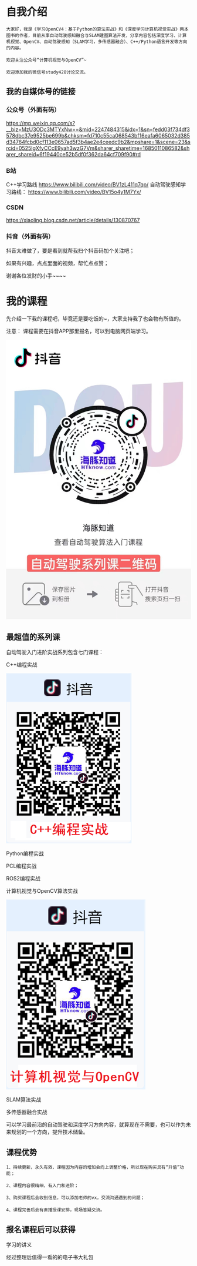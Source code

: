 # 自我介绍

~~~
大家好，我是《学习OpenCV4：基于Python的算法实战》和《深度学习计算机视觉实战》两本图书的作者，目前从事自动驾驶感知融合与SLAM建图算法开发，分享内容包括深度学习、计算机视觉、OpenCV、自动驾驶感知（SLAM学习，多传感器融合）、C++/Python语言开发等方向的内容。

欢迎关注公众号“计算机视觉与OpenCV”~

欢迎添加我的微信号study428讨论交流。
~~~

## 我的自媒体号的链接
### 公众号（外面有码）
https://mp.weixin.qq.com/s?__biz=MzU3ODc3MTYxNw==&mid=2247484315&idx=1&sn=fedd03f734df3578dbc37e9525be699b&chksm=fd710c55ca068543bf16eafa6065032d385d34764fcbd0cf113e0657ad5f3b4ae2e4ceedc9b2&mpshare=1&scene=23&srcid=0525IgXfyCCcE9yah3wzG7Vm&sharer_sharetime=1685011086582&sharer_shareid=6f19440ce52b5df0f362da64cf709f90#rd

### B站
C++学习路线
https://www.bilibili.com/video/BV1zL411q7qo/
自动驾驶感知学习路线：
https://www.bilibili.com/video/BV15o4y1M7Yx/

### CSDN
https://xiaoling.blog.csdn.net/article/details/130870767

### 抖音（外面有码）
抖音太难做了，要是看到就帮我扫个抖音码加个关注吧；

如果有兴趣，点点里面的视频，帮忙点点赞；

谢谢各位发财的小手~~~~


# 我的课程
先介绍一下我的课程吧，毕竟还是要吃饭的~，大家支持我了也会物有所值的。

注意： 课程需要在抖音APP那里报名，可以到电脑网页端学习。

![自动驾驶系列课程二维码](./自动驾驶系列课程二维码.jpg "Magic Gardens")

## 最超值的系列课
自动驾驶入门进阶实战系列包含七门课程：

C++编程实战

![C++课程二维码](./C++/C%2B%2B%E7%BC%96%E7%A8%8B%E5%AE%9E%E6%88%98.png "Magic Gardens")

Python编程实战

PCL编程实战

ROS2编程实战

计算机视觉与OpenCV算法实战


![计算机视觉课程二维码](./计算机视觉与OpenCV算法/%E8%AE%A1%E7%AE%97%E6%9C%BA%E8%A7%86%E8%A7%89%E4%B8%8EOpenCV%E7%AE%97%E6%B3%95%E5%AE%9E%E6%88%98.png "Magic Gardens")

SLAM算法实战

多传感器融合实战


可以学习最前沿的自动驾驶和深度学习方向内容，就算现在不需要，也可以作为未来规划的一个方向，提升技术储备。

## 课程优势

~~~
1、持续更新，永久有效，课程因为内容的增加会向上调整价格，所以现在购买具有“升值”功能；

2、课程内容很精细，有入门和进阶；

3、购买课程后会收到信息，可以添加老师的vx，交流沟通遇到的问题；

4、课程完善后会有直播授课安排，现场答疑交流。
~~~~

## 报名课程后可以获得
学习的讲义

经过整理后值得一看的的电子书大礼包



